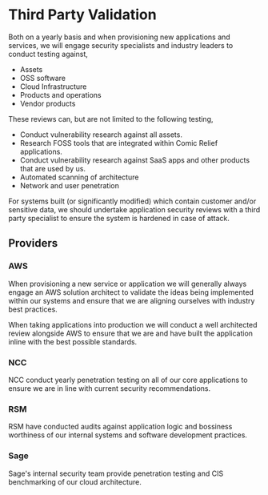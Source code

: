 # Third Party Validation

Both on a yearly basis and when provisioning new applications and services, we will engage security specialists and 
industry leaders to conduct testing against,

- Assets
- OSS software
- Cloud Infrastructure
- Products and operations
- Vendor products

These reviews can, but are not limited to the following testing,

- Conduct vulnerability research against all assets.
- Research FOSS tools that are integrated within Comic Relief applications.
- Conduct vulnerability research against SaaS apps and other products that are used by us.
- Automated scanning of architecture
- Network and user penetration

For systems built (or significantly modified) which contain customer and/or sensitive data, we should
undertake application security reviews with a third party specialist to ensure the system is hardened in case of
attack.

## Providers

### AWS
When provisioning a new service or application we will generally always engage an AWS solution architect to validate the
ideas being implemented within our systems and ensure that we are aligning ourselves with industry best practices.

When taking applications into production we will conduct a well architected review alongside AWS to ensure that we are
and have built the application inline with the best possible standards.

### NCC

NCC conduct yearly penetration testing on all of our core applications to ensure we are in line with current security
recommendations.

### RSM

RSM have conducted audits against application logic and bossiness worthiness of our internal systems and software 
development practices.

### Sage

Sage's internal security team provide penetration testing and CIS benchmarking of our cloud architecture.
